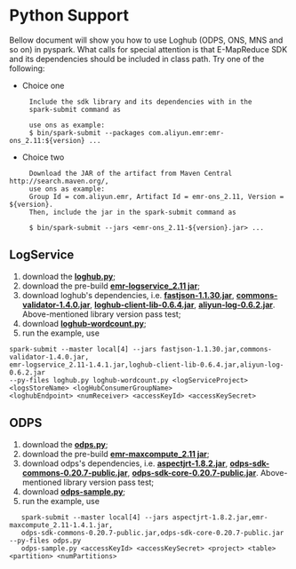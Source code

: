 # Python Support

Bellow document will show you how to use Loghub (ODPS, ONS, MNS and so on) in pyspark. What calls for special attention is that E-MapReduce SDK and its dependencies should be included in class path. Try one of the following:

- Choice one

```
     Include the sdk library and its dependencies with in the
     spark-submit command as

     use ons as example:
     $ bin/spark-submit --packages com.aliyun.emr:emr-ons_2.11:${version} ...
```  

- Choice two

```
	 Download the JAR of the artifact from Maven Central http://search.maven.org/,
	 use ons as example:
     Group Id = com.aliyun.emr, Artifact Id = emr-ons_2.11, Version = ${version}.
     Then, include the jar in the spark-submit command as

     $ bin/spark-submit --jars <emr-ons_2.11-${version}.jar> ...
```

## LogService

1. download the [**loghub.py**](https://github.com/aliyun/aliyun-emapreduce-sdk/blob/master/sdk/src/main/python/pyspark/streaming/loghub.py);
2. download the pre-build [**emr-logservice_2.11 jar**](https://github.com/aliyun/aliyun-emapreduce-sdk/blob/master/prebuild);
3. download loghub's dependencies, i.e. [**fastjson-1.1.30.jar**](http://mvnrepository.com/artifact/com.alibaba/fastjson/1.1.30), [**commons-validator-1.4.0.jar**](http://mvnrepository.com/artifact/commons-validator/commons-validator/1.4.0), [**loghub-client-lib-0.6.4.jar**](http://mvnrepository.com/artifact/com.aliyun.openservices/loghub-client-lib/0.6.4), [**aliyun-log-0.6.2.jar**](http://mvnrepository.com/artifact/com.aliyun.openservices/aliyun-log/0.6.2). Above-mentioned library version pass test;
4. download [**loghub-wordcount.py**](https://github.com/aliyun/aliyun-emapreduce-sdk/blob/master/examples/src/main/python/streaming/loghub-wordcount.py);
5. run the example, use 
```
spark-submit --master local[4] --jars fastjson-1.1.30.jar,commons-validator-1.4.0.jar,
emr-logservice_2.11-1.4.1.jar,loghub-client-lib-0.6.4.jar,aliyun-log-0.6.2.jar  
--py-files loghub.py loghub-wordcount.py <logServiceProject> <logsStoreName> <logHubConsumerGroupName> 
<loghubEndpoint> <numReceiver> <accessKeyId> <accessKeySecret>
```

## ODPS

1. download the [**odps.py**](https://github.com/aliyun/aliyun-emapreduce-sdk/blob/master/sdk/src/main/python/pyspark/odps.py);
2. download the pre-build [**emr-maxcompute_2.11 jar**](https://github.com/aliyun/aliyun-emapreduce-sdk/blob/master/prebuild);
3. download odps's dependencies, i.e. [**aspectjrt-1.8.2.jar**](http://mvnrepository.com/artifact/org.aspectj/aspectjrt/1.8.2), [**odps-sdk-commons-0.20.7-public.jar**](http://mvnrepository.com/artifact/com.aliyun.odps/odps-sdk-commons/0.20.7-public), [**odps-sdk-core-0.20.7-public.jar**](http://mvnrepository.com/artifact/com.aliyun.odps/odps-sdk-core/0.20.7-public). Above-mentioned library version pass test;
4. download [**odps-sample.py**](https://github.com/aliyun/aliyun-emapreduce-sdk/blob/master/examples/src/main/python/odps-sample.py);
5. run the example, use
```
   spark-submit --master local[4] --jars aspectjrt-1.8.2.jar,emr-maxcompute_2.11-1.4.1.jar,
   odps-sdk-commons-0.20.7-public.jar,odps-sdk-core-0.20.7-public.jar --py-files odps.py  
   odps-sample.py <accessKeyId> <accessKeySecret> <project> <table> <partition> <numPartitions>
```
